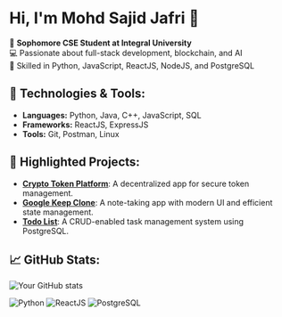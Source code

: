 # Hi, I'm Mohd Sajid Jafri 👋

🚀 **Sophomore CSE Student at Integral University**  
💻 Passionate about full-stack development, blockchain, and AI  
🎯 Skilled in Python, JavaScript, ReactJS, NodeJS, and PostgreSQL  

## 🔧 Technologies & Tools:
- **Languages:** Python, Java, C++, JavaScript, SQL  
- **Frameworks:** ReactJS, ExpressJS  
- **Tools:** Git, Postman, Linux  

## 🌟 Highlighted Projects:
- [**Crypto Token Platform**](https://github.com/MohdSajidJafri/crypto-token-platform): A decentralized app for secure token management.
- [**Google Keep Clone**](https://github.com/MohdSajidJafri/google-keep-clone): A note-taking app with modern UI and efficient state management.
- [**Todo List**](https://github.com/MohdSajidJafri/todo-list): A CRUD-enabled task management system using PostgreSQL.

## 📈 GitHub Stats:
![Your GitHub stats](https://github-readme-stats.vercel.app/api?username=MohdSajidJafri&show_icons=true&theme=radical)


![Python](https://img.shields.io/badge/Code-Python-blue)
![ReactJS](https://img.shields.io/badge/Framework-ReactJS-blue)
![PostgreSQL](https://img.shields.io/badge/Database-PostgreSQL-orange)


